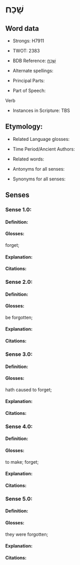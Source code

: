 # שָׁכַח

<!-- Status: S2="NeedsEdits" -->
<!-- Lexica used for edits:   -->

## Word data

* Strongs: H7911

* TWOT: 2383

* BDB Reference: [שָׁכַח](rc://en/bdb/dict/v.da.aa)

* Alternate spellings:

* Principal Parts:

* Part of Speech:

Verb

* Instances in Scripture: TBS

## Etymology:

* Related Language glosses:

* Time Period/Ancient Authors:

* Related words:

* Antonyms for all senses:

* Synonyms for all senses:

## Senses

### Sense 1.0:

#### Definition:

#### Glosses:

forget; 

#### Explanation:

#### Citations:



### Sense 2.0:

#### Definition:

#### Glosses:

be forgotten; 

#### Explanation:

#### Citations:



### Sense 3.0:

#### Definition:

#### Glosses:

hath caused to forget; 

#### Explanation:

#### Citations:



### Sense 4.0:

#### Definition:

#### Glosses:

to make; forget; 

#### Explanation:

#### Citations:



### Sense 5.0:

#### Definition:

#### Glosses:

they were forgotten; 

#### Explanation:

#### Citations:



